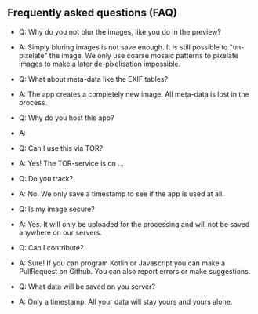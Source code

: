 ## Frequently asked questions (FAQ)
- Q: Why do you not blur the images, like you do in the preview?
- A: Simply bluring images is not save enough. It is still possible to "un-pixelate" the image. We only use coarse mosaic patterns to pixelate images to make a later de-pixelisation impossible.

- Q: What about meta-data like the EXIF tables?
- A: The app creates a completely new image. All meta-data is lost in the process.

- Q: Why do you host this app?
- A: 

- Q: Can I use this via TOR?
- A: Yes! The TOR-service is on ...

- Q: Do you track?
- A: No. We only save a timestamp to see if the app is used at all.

- Q: Is my image secure?
- A: Yes. It will only be uploaded for the processing and will not be saved anywhere on our servers.

- Q: Can I contribute?
- A: Sure! If you can program Kotlin or Javascript you can make a PullRequest on Github. You can also report errors or make suggestions.

- Q: What data will be saved on you server?
- A: Only a timestamp. All your data will stay yours and yours alone.